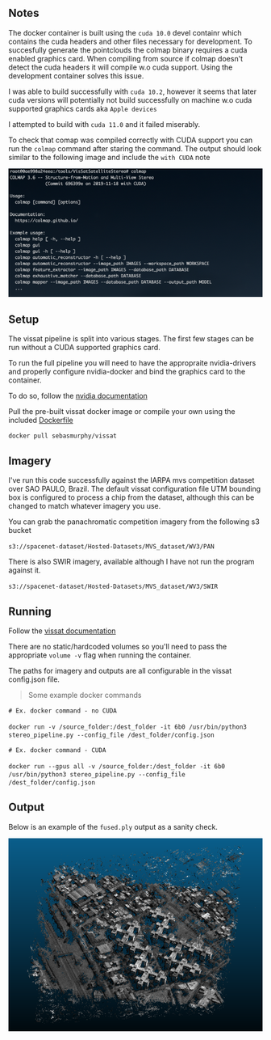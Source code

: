 ## Notes

The docker container is built using the `cuda 10.0` devel containr which contains the cuda headers and other files necessary for development. To succesfully generate the pointclouds the colmap binary requires a cuda enabled graphics card. When compiling from source if colmap doesn't detect the cuda headers it will compile w.o cuda support. Using the development container solves this issue.

I was able to build successfully with `cuda 10.2`, however it seems that later cuda versions will potentially not build successfully on machine w.o cuda supported graphics cards aka `Apple devices`

I attempted to build with `cuda 11.0` and it failed miserably.

To check that comap was compiled correctly with CUDA support you can run the `colmap` command after staring the command. The output should look similar to the following image and include the `with CUDA` note

![Cuda](colmap_cuda.png)

## Setup

The vissat pipeline is split into various stages. The first few stages can be run without a CUDA supported graphics card.

To run the full pipeline you will need to have the appropraite nvidia-drivers and properly configure nvidia-docker and bind the graphics card to the container.

To do so, follow the [nvidia documentation](https://github.com/NVIDIA/nvidia-docker)

Pull the pre-built vissat docker image or compile your own using the included [Dockerfile](Dockerfile)

```
docker pull sebasmurphy/vissat
```

## Imagery

I've run this code successfully against the IARPA mvs competition dataset over SAO PAULO, Brazil. The default vissat configuration file UTM bounding box is configured to process a chip from the dataset, although this can be changed to match whatever imagery you use.

You can grab the panachromatic competition imagery from the following s3 bucket

`s3://spacenet-dataset/Hosted-Datasets/MVS_dataset/WV3/PAN`

There is also SWIR imagery, available although I have not run the program against it.

`s3://spacenet-dataset/Hosted-Datasets/MVS_dataset/WV3/SWIR`

## Running

Follow the [vissat documentation](https://github.com/Kai-46/VisSatSatelliteStereo)

There are no static/hardcoded volumes so you'll need to pass the appropriate `volume -v` flag when running the container.

The paths for imagery and outputs are all configurable in the vissat config.json file.

> Some example docker commands

```
# Ex. docker command - no CUDA

docker run -v /source_folder:/dest_folder -it 6b0 /usr/bin/python3 stereo_pipeline.py --config_file /dest_folder/config.json

```

```
# Ex. docker command - CUDA

docker run --gpus all -v /source_folder:/dest_folder -it 6b0 /usr/bin/python3 stereo_pipeline.py --config_file /dest_folder/config.json

```

## Output

Below is an example of the `fused.ply` output as a sanity check.

![output](example_output.png)
